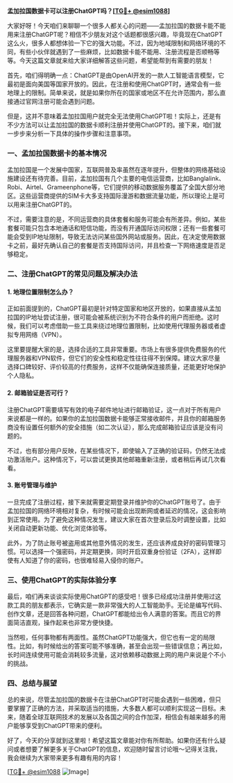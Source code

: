 **孟加拉国数据卡可以注册ChatGPT吗？[[TG💪+ @esim1088](https://t.me/s/esim1088)]**

大家好呀！今天咱们来聊聊一个很多人都关心的问题——孟加拉国的数据卡能不能用来注册ChatGPT呢？相信不少朋友对这个话题都很感兴趣，毕竟现在ChatGPT这么火，很多人都想体验一下它的强大功能。不过，因为地域限制和网络环境的不同，有些小伙伴就遇到了一些麻烦，比如数据卡能不能用、注册流程是否顺畅等等。今天这篇文章就来给大家详细解答这些问题，希望能帮到有需要的朋友！

首先，咱们得明确一点：ChatGPT是由OpenAI开发的一款人工智能语言模型，它最初是面向美国等国家开放的。因此，在注册和使用ChatGPT时，通常会有一些地理上的限制。简单来说，就是如果你所在的国家或地区不在允许范围内，那么直接通过官网注册可能会遇到问题。

但是，这并不意味着孟加拉国用户就完全无法使用ChatGPT啦！实际上，还是有不少方法可以让孟加拉国的数据卡顺利注册并使用ChatGPT的。接下来，咱们就一步步来分析一下具体的操作步骤和注意事项。

### 一、孟加拉国数据卡的基本情况

孟加拉国是一个发展中国家，互联网普及率虽然在逐年提升，但整体的网络基础设施建设还有待完善。目前，孟加拉国有几个主要的电信运营商，比如Banglalink、Robi、Airtel、Grameenphone等，它们提供的移动数据服务覆盖了全国大部分地区。这些运营商提供的SIM卡大多支持国际漫游和数据流量功能，所以理论上是可以用来注册ChatGPT的。

不过，需要注意的是，不同运营商的具体套餐和服务可能会有所差异。例如，某些套餐可能只包含本地通话和短信功能，而没有开通国际访问权限；还有一些套餐可能会受到IP地址限制，导致无法访问某些国外网站或服务。因此，在决定使用数据卡之前，最好先确认自己的套餐是否支持国际访问，并且检查一下网络速度是否足够稳定。

### 二、注册ChatGPT的常见问题及解决办法

#### 1. 地理位置限制怎么办？

正如前面提到的，ChatGPT最初是针对特定国家和地区开放的，如果直接从孟加拉国的IP地址尝试注册，很可能会被系统识别为不符合条件的用户而拒绝。这时候，我们可以考虑借助一些工具来绕过地理位置限制，比如使用代理服务器或者虚拟专用网络（VPN）。

这里要提醒大家的是，选择合适的工具非常重要。市场上有很多提供免费服务的代理服务器和VPN软件，但它们的安全性和稳定性往往得不到保障。建议大家尽量选择口碑较好、评价较高的付费服务，这样不仅能确保连接质量，还能更好地保护个人隐私。

#### 2. 邮箱验证是否可行？

注册ChatGPT需要填写有效的电子邮件地址进行邮箱验证，这一点对于所有用户来说都是一样的。如果你的孟加拉国数据卡能够正常接收邮件，并且你的邮箱服务商没有设置任何额外的安全措施（如二次认证），那么完成邮箱验证应该是没有问题的。

不过，也有部分用户反映，在某些情况下，即使输入了正确的验证码，仍然无法成功激活账户。这种情况下，可以尝试更换其他邮箱重新注册，或者稍后再试几次看看。

#### 3. 账号管理与维护

一旦完成了注册过程，接下来就需要定期登录并维护你的ChatGPT账号了。由于孟加拉国的网络环境相对复杂，有时候可能会出现断网或者延迟的情况，这会影响到正常使用。为了避免这种情况发生，建议大家在首次登录后及时调整设置，比如关闭自动更新功能、优化浏览体验等。

此外，为了防止账号被盗用或其他意外情况的发生，还应该养成良好的密码管理习惯。可以选择一个强密码，并定期更换，同时开启双重身份验证（2FA），这样即使有人知道了你的密码，也很难轻易入侵你的账户。

### 三、使用ChatGPT的实际体验分享

最后，咱们再来谈谈实际使用ChatGPT的感受吧！很多已经成功注册并使用过这款工具的朋友都表示，它确实是一款非常强大的人工智能助手。无论是编写代码、创作文章，还是回答各种问题，ChatGPT都能给出令人满意的答案。而且它的界面简洁直观，操作起来也非常方便快捷。

当然啦，任何事物都有两面性。虽然ChatGPT功能强大，但它也有一定的局限性。比如，有时候给出的答案可能不够准确，甚至会出现一些错误信息；再比如，长时间连续使用可能会消耗较多流量，这对依赖移动数据上网的用户来说是个不小的挑战。

### 四、总结与展望

总的来说，尽管孟加拉国的数据卡在注册ChatGPT时可能会遇到一些困难，但只要掌握了正确的方法，并采取适当的措施，大多数人都可以顺利实现这一目标。未来，随着全球互联网技术的发展以及各国之间的合作加深，相信会有越来越多的用户能够享受到ChatGPT带来的便利。

好了，今天的分享就到这里啦！希望这篇文章能对你有所帮助。如果你还有什么疑问或者想要了解更多关于ChatGPT的信息，欢迎随时留言讨论哦～记得关注我，我会继续为大家带来更多有趣有用的内容！

[[TG💪+ @esim1088](https://t.me/s/esim1088) ![Image](https://i.postimg.cc/4NQfJmqS/Snipaste-2025-05-13-00-14-12.png)]